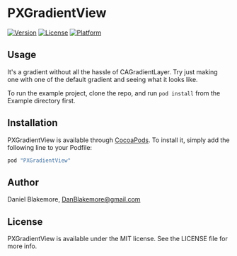 # PXGradientView

[![Version](https://img.shields.io/cocoapods/v/PXGradientView.svg?style=flat)](http://cocoapods.org/pods/PXGradientView)
[![License](https://img.shields.io/cocoapods/l/PXGradientView.svg?style=flat)](http://cocoapods.org/pods/PXGradientView)
[![Platform](https://img.shields.io/cocoapods/p/PXGradientView.svg?style=flat)](http://cocoapods.org/pods/PXGradientView)

## Usage

It's a gradient without all the hassle of CAGradientLayer.  Try just making one with one of the default gradient and seeing what it looks like.

To run the example project, clone the repo, and run `pod install` from the Example directory first.

## Installation

PXGradientView is available through [CocoaPods](http://cocoapods.org). To install
it, simply add the following line to your Podfile:

```ruby
pod "PXGradientView"
```

## Author

Daniel Blakemore, DanBlakemore@gmail.com

## License

PXGradientView is available under the MIT license. See the LICENSE file for more info.
